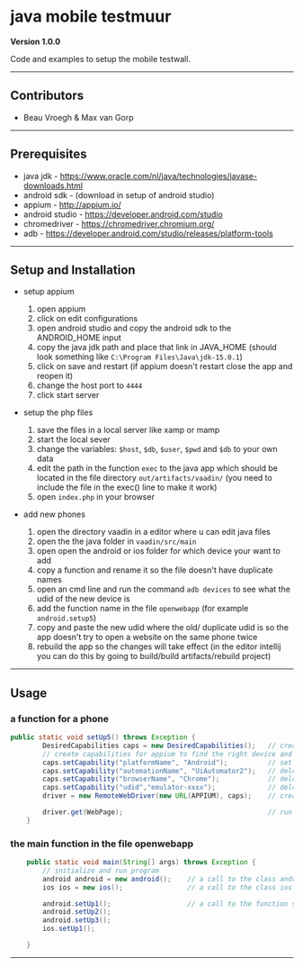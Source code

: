 # java mobile testmuur

**Version 1.0.0**

Code and examples to setup the mobile testwall.

---

## Contributors

- Beau Vroegh & Max van Gorp

---

## Prerequisites

- java jdk - https://www.oracle.com/nl/java/technologies/javase-downloads.html
- android sdk - (download in setup of android studio)
- appium - http://appium.io/
- android studio - https://developer.android.com/studio
- chromedriver - https://chromedriver.chromium.org/
- adb - https://developer.android.com/studio/releases/platform-tools

---

## Setup and Installation

- setup appium

  1. open appium
  2. click on edit configurations
  3. open android studio and copy the android sdk to the ANDROID_HOME input
  4. copy the java jdk path and place that link in JAVA_HOME (should look something like `C:\Program Files\Java\jdk-15.0.1`)
  5. click on save and restart (if appium doesn't restart close the app and reopen it)
  6. change the host port to `4444`
  7. click start server

- setup the php files

  1. save the files in a local server like xamp or mamp
  2. start the local sever
  3. change the variables: `$host`, `$db`, `$user`, `$pwd` and `$db` to your own data
  4. edit the path in the function `exec` to the java app which should be located in the file directory `out/artifacts/vaadin/` (you need to include the file in the exec() line to make it work)
  5. open `index.php` in your browser

- add new phones
  1. open the directory vaadin in a editor where u can edit java files
  2. open the the java folder in `vaadin/src/main`
  3. open open the android or ios folder for which device your want to add
  4. copy a function and rename it so the file doesn't have duplicate names
  5. open an cmd line and run the command `adb devices` to see what the udid of the new device is
  6. add the function name in the file `openwebapp` (for example `android.setup5`)
  7. copy and paste the new udid where the old/ duplicate udid is so the app doesn't try to open a website on the same phone twice
  8. rebuild the app so the changes will take effect (in the editor intellij you can do this by going to build/build artifacts/rebuild project)

---

## Usage

### a function for a phone

```Java
public static void setUp5() throws Exception {
        DesiredCapabilities caps = new DesiredCapabilities();   // create a new instance of the class DesiredCapabilities
        // create capabilities for appium to find the right device and have the correct data to preform an browser search
        caps.setCapability("platformName", "Android");          // set the platform to Android *required
        caps.setCapability("automationName", "UiAutomator2");   // delcare what automation driver the phone is using
        caps.setCapability("browserName", "Chrome");            // delcare which browser you are using a specified phone *required
        caps.setCapability("udid","emulator-xxxx");             // delcare the udid to make appium know a difference between the phones *required
        driver = new RemoteWebDriver(new URL(APPIUM), caps);    // create a driver to open the site on each phone

        driver.get(WebPage);                                    // run the driver
    }
```

### the main function in the file openwebapp

```Java
    public static void main(String[] args) throws Exception {
        // initialize and run program
        android android = new android();    // a call to the class android
        ios ios = new ios();                // a call to the class ios

        android.setUp1();                   // a call to the function setup1 in the class android
        android.setUp2();
        android.setUp3();
        ios.setUp1();

    }
```

---
